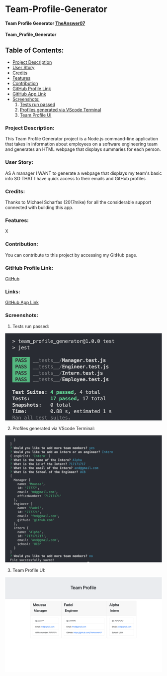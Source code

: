 # Team-Profile-Generator

#### Team Profile Generator  [TheAnswer07](https://github.com/TheAnswer07)

#### Team_Profile_Generator

## Table of Contents:
* [Project Description](#project-description)
* [User Story](#username)
* [Credits](#credits)
* [Features](#features)
* [Contribution](#contribution)
* [GitHub Profile Link](#github-profile)
* [GitHub App Link](#links)
* [Screenshots:](#screenshots)
    1. [Tests run passed](#Tests-run-passed)
    2. [Profiles generated via VScode Terminal](#Profiles-generated-via-VScode-Terminal)
    3. [Team Profile UI](#Team-Profile-UI)



### Project Description:
This Team Profile Generator project is a Node.js command-line application that takes in information about employees on a software engineering team and generates an HTML webpage that displays summaries for each person.

### User Story:

AS A manager
I WANT to generate a webpage that displays my team's basic info
SO THAT I have quick access to their emails and GitHub profiles

### Credits:
Thanks to Michael Scharfas (2017mike) for all the considerable support connected with building this app.

### Features:

X

### Contribution:
You can contribute to this project by accessing my GitHub page.

### GitHub Profile Link:
[GitHub](https://github.com/TheAnswer07)

### Links:
[GitHub App Link](https://)

### Screenshots:

1. Tests run passed:

![Tests run passed](screenshots/Tests-run-passed.png "Tests run passed")

2. Profiles generated via VScode Terminal:

![Profiles generated via VScode Terminal](screenshots/Profiles-generated-via-VScode-Terminal.png "Profiles generated via VScode Terminal")

3. Team Profile UI:

![Team Profile UI](screenshots/Team-Profile-UI.png "Team Profile UI")